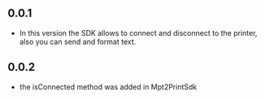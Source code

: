 ## 0.0.1

* In this version the SDK allows to connect and disconnect to the printer, also you can send and format text.

## 0.0.2

* the isConnected method was added in Mpt2PrintSdk